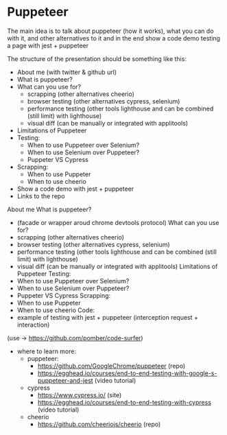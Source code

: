 # Puppeteer

The main idea is to talk about puppeteer (how it works), what you can do with it, and other alternatives to it and in the end show a code demo testing a page with jest + puppeteer

The structure of the presentation should be something like this:

- About me (with twitter & github url)
- What is puppeteer?
- What can you use for?
  - scrapping (other alternatives cheerio)
  - browser testing (other alternatives cypress, selenium)
  - performance testing (other tools lighthouse and can be combined (still limit) with lighthouse)
  - visual diff (can be manually or integrated with applitools)
- Limitations of Puppeteer
- Testing:
  - When to use Puppeteer over Selenium?
  - When to use Selenium over Puppeteer?
  - Puppeter VS Cypress
- Scrapping:
  - When to use Puppeter
  - When to use cheerio
- Show a code demo with jest + puppeteer
- Links to the repo

  

About me
What is puppeteer?
  - (facade or wrapper aroud chrome devtools protocol)
What can you use for?
  - scrapping (other alternatives cheerio)
  - browser testing (other alternatives cypress, selenium)
  - performance testing (other tools lighthouse and can be combined (still limit) with lighthouse)
  - visual diff (can be manually or integrated with applitools)
Limitations of Puppeteer
Testing:
  - When to use Puppeteer over Selenium?
  - When to use Selenium over Puppeteer?
  - Puppeter VS Cypress
Scrapping:
  - When to use Puppeter
  - When to use cheerio
Code:
  - example of testing with jest + puppeteer (interception request + interaction)

(use -> https://github.com/pomber/code-surfer)
- where to learn more:
  - puppeteer:
    - https://github.com/GoogleChrome/puppeteer (repo)
    - https://egghead.io/courses/end-to-end-testing-with-google-s-puppeteer-and-jest (video tutorial)
  - cypress
    - https://www.cypress.io/ (site)
    - https://egghead.io/courses/end-to-end-testing-with-cypress (video tutorial)
  - cheerio
    - https://github.com/cheeriojs/cheerio (repo)
